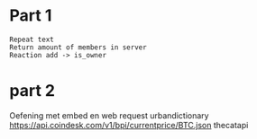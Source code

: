 # Part 1
    Repeat text
    Return amount of members in server
    Reaction add -> is_owner

# part 2
Oefening met embed en web request urbandictionary
    https://api.coindesk.com/v1/bpi/currentprice/BTC.json
    thecatapi